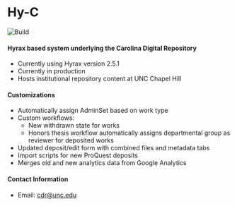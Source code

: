 # Hy-C

![Build](https://github.com/UNC-Libraries/hy-c/workflows/Build/badge.svg)

#### Hyrax based system underlying the Carolina Digital Repository

* Currently using Hyrax version 2.5.1
* Currently in production
* Hosts institutional repository content at UNC Chapel Hill

#### Customizations

* Automatically assign AdminSet based on work type
* Custom workflows:
    * New withdrawn state for works
    * Honors thesis workflow automatically assigns departmental group as reviewer for deposited works
* Updated deposit/edit form with combined files and metadata tabs
* Import scripts for new ProQuest deposits
* Merges old and new analytics data from Google Analytics

#### Contact Information
* Email: cdr@unc.edu
